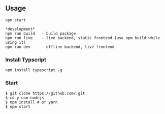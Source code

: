 ## Usage

```
npm start

*development*
npm run build   - build package
npm run live    - live backend, static frontend (use npm build while using it)
npm run dev     - offline backend, live frontend
```

### Install Typscript

```
npm install typescript -g
```

### Start

```
$ git clone https://github.com/.git
$ cd y-com-nodejs
$ npm install # or yarn
$ npm start
```